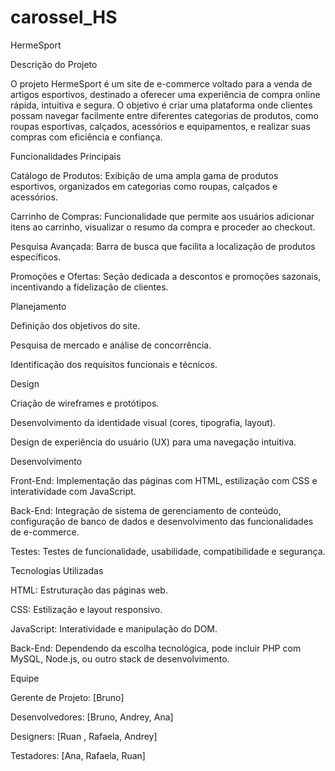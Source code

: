 # carossel_HS

HermeSport

Descrição do Projeto

O projeto HermeSport é um site de e-commerce voltado para a venda de artigos esportivos, destinado a oferecer uma experiência de compra online rápida, intuitiva e segura. O objetivo é criar uma plataforma onde clientes possam navegar facilmente entre diferentes categorias de produtos, como roupas esportivas, calçados, acessórios e equipamentos, e realizar suas compras com eficiência e confiança.

Funcionalidades Principais

Catálogo de Produtos: Exibição de uma ampla gama de produtos esportivos, organizados em categorias como roupas, calçados e acessórios.

Carrinho de Compras: Funcionalidade que permite aos usuários adicionar itens ao carrinho, visualizar o resumo da compra e proceder ao checkout.

Pesquisa Avançada: Barra de busca que facilita a localização de produtos específicos.

Promoções e Ofertas: Seção dedicada a descontos e promoções sazonais, incentivando a fidelização de clientes.

Planejamento

Definição dos objetivos do site.

Pesquisa de mercado e análise de concorrência.

Identificação dos requisitos funcionais e técnicos.

Design

Criação de wireframes e protótipos.

Desenvolvimento da identidade visual (cores, tipografia, layout).

Design de experiência do usuário (UX) para uma navegação intuitiva.

Desenvolvimento

Front-End: Implementação das páginas com HTML, estilização com CSS e interatividade com JavaScript.

Back-End: Integração de sistema de gerenciamento de conteúdo, configuração de banco de dados e desenvolvimento das funcionalidades de e-commerce.

Testes: Testes de funcionalidade, usabilidade, compatibilidade e segurança.

Tecnologias Utilizadas

HTML: Estruturação das páginas web.

CSS: Estilização e layout responsivo.

JavaScript: Interatividade e manipulação do DOM.

Back-End: Dependendo da escolha tecnológica, pode incluir PHP com MySQL, Node.js, ou outro stack de desenvolvimento.

Equipe

Gerente de Projeto: [Bruno]

Desenvolvedores: [Bruno, Andrey, Ana]

Designers: [Ruan , Rafaela, Andrey]

Testadores: [Ana, Rafaela, Ruan]
